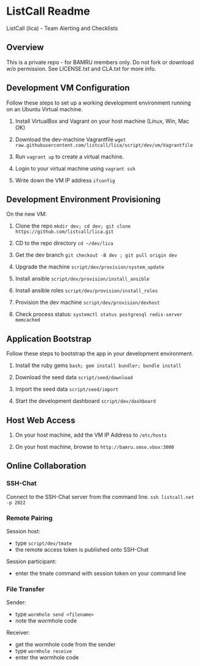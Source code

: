 # ListCall Readme

ListCall (lica) - Team Alerting and Checklists

## Overview

This is a private repo - for BAMRU members only.  Do not fork or download w/o
permission.  See LICENSE.txt and CLA.txt for more info.

## Development VM Configuration

Follow these steps to set up a working development environment running on an
Ubuntu Virtual machine.

1. Install VirtualBox and Vagrant on your host machine (Linux, Win, Mac OK)

2. Download the dev-machine Vagrantfile 
   `wget raw.githubusercontent.com/listcall/lica/script/dev/vm/Vagrantfile`

3. Run `vagrant up` to create a virtual machine.

4. Login to your virtual machine using `vagrant ssh`

5. Write down the VM IP address `ifconfig`  

## Development Environment Provisioning

On the new VM:

1. Clone the repo `mkdir dev; cd dev; git clone https://github.com/listcall/lica.git`

2. CD to the repo directory `cd ~/dev/lica`

3. Get the dev branch `git checkout -B dev ; git pull origin dev`

4. Upgrade the machine `script/dev/provision/system_update`

5. Install ansible `script/dev/provision/install_ansible`

6. Install ansible roles `script/dev/provision/install_roles`

7. Provision the dev machine `script/dev/provision/devhost`

8. Check process status: `systemctl status postgresql redis-server memcached`

## Application Bootstrap

Follow these steps to bootstrap the app in your development environment.

1. Install the ruby gems `bash; gem install bundler; bundle install`

2. Download the seed data `script/seed/download` 

3. Import the seed data `script/seed/import` 

4. Start the development dashboard `script/dev/dashboard`

## Host Web Access

1. On your host machine, add the VM IP Address to `/etc/hosts`

2. On your host machine, browse to `http://bamru.smso.vbox:3000`

## Online Collaboration

### SSH-Chat

Connect to the SSH-Chat server from the command line.
`ssh listcall.net -p 2022`

### Remote Pairing

Session host:
- type `script/dev/tmate`
- the remote access token is published onto SSH-Chat

Session participant:
- enter the tmate command with session token on your command line

### File Transfer

Sender: 
- type `wormhole send <filename>`
- note the wormhole code

Receiver:
- get the wormhole code from the sender
- type `wormhole receive`
- enter the wormhole code
